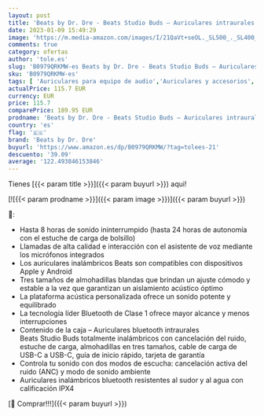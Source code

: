 ```yaml
---
layout: post
title: 'Beats by Dr. Dre - Beats Studio Buds – Auriculares intraurales Totalmente inalámbricos con cancelación del Ruido – Auriculares Bluetooth Resistentes al Sudor  compatibles con Apple y Android – Blanco'
date: 2023-01-09 15:49:29
image: 'https://m.media-amazon.com/images/I/21QaVt+seOL._SL500_._SL400_.jpg'
comments: true
category: ofertas
author: 'tole.es'
slug: 'B0979QRKMW-es Beats by Dr. Dre - Beats Studio Buds – Auriculares...'
sku: 'B0979QRKMW-es'
tags: [ 'Auriculares para equipo de audio','Auriculares y accesorios','Electrónica','android','beats by dr. dre','🇪🇸', ]
actualPrice: 115.7 EUR
currency: EUR
price: 115.7
comparePrice: 189.95 EUR
prodname: 'Beats by Dr. Dre - Beats Studio Buds – Auriculares intraurales Totalmente inalámbricos con cancelación del Ruido – Auriculares Bluetooth Resistentes al Sudor  compatibles con Apple y Android – Blanco'
country: 'es'
flag: '🇪🇸'
brand: 'Beats by Dr. Dre'
buyurl: 'https://www.amazon.es/dp/B0979QRKMW/?tag=tolees-21'
descuento: '39.09'
average: '122.493846153846'
---
```


Tienes [{{< param title >}}]({{< param buyurl >}}) aqui!

[![{{< param prodname >}}]({{< param image >}})]({{< param buyurl >}})

🔎:

- Hasta 8 horas de sonido ininterrumpido (hasta 24 horas de autonomía con el estuche de carga de bolsillo)
- Llamadas de alta calidad e interacción con el asistente de voz mediante los micrófonos integrados
- Los auriculares inalámbricos Beats son compatibles con dispositivos Apple y Android
- Tres tamaños de almohadillas blandas que brindan un ajuste cómodo y estable a la vez que garantizan un aislamiento acústico óptimo
- La plataforma acústica personalizada ofrece un sonido potente y equilibrado
- La tecnología líder Bluetooth de Clase 1 ofrece mayor alcance y menos interrupciones
- Contenido de la caja – Auriculares bluetooth intraurales Beats Studio Buds totalmente inalámbricos con cancelación del ruido, estuche de carga, almohadillas en tres tamaños, cable de carga de USB-C a USB-C, guía de inicio rápido, tarjeta de garantía
- Controla tu sonido con dos modos de escucha: cancelación activa del ruido (ANC) y modo de sonido ambiente
- Auriculares inalámbricos bluetooth resistentes al sudor y al agua con calificación IPX4

[🛒 Comprar!!!]({{< param buyurl >}})
